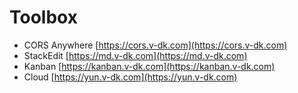 # Toolbox

- CORS Anywhere [https://cors.v-dk.com](https://cors.v-dk.com)
- StackEdit [https://md.v-dk.com](https://md.v-dk.com)
- Kanban [https://kanban.v-dk.com](https://kanban.v-dk.com)
- Cloud [https://yun.v-dk.com](https://yun.v-dk.com)

